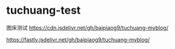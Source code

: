 # tuchuang-test
图床测试
https://cdn.jsdelivr.net/gh/baipiaog9/tuchuang-myblog/

https://fastly.jsdelivr.net/gh/baipiaog9/tuchuang-myblog/
